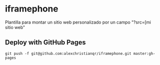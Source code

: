 # iframephone
Plantilla para montar un sitio web personalizado por un campo "?src=[mi sitio web"

## Deploy with GitHub Pages
```
git push -f git@github.com:alexchristianqr/iframephone.git master:gh-pages
```
